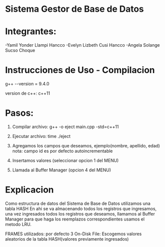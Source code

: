 # Sistema Gestor de Base de Datos
# Integrantes:
-Yamil Yonder Llampi Hancco
-Evelyn Lizbeth Cusi Hancco
-Angela Solange Sucso Choque

# Instrucciones de Uso - Compilacion

g++ --version = 9.4.0

version de c++:
c++11

# Pasos:

1. Compilar archivo: g++ -o eject main.cpp -std=c++11
2. Ejecutar archivo: time ./eject

3. Agregamos los campos que deseamos, ejemplo(nombre, apellido, edad) nota: campo id es por defecto autoincrementable
4. Insertamos valores (seleccionar opcion 1 del MENU) 
5. Llamada al Buffer Manager (opcion 4 del MENU)

# Explicacion

Como estructura de datos del Sistema de Base de Datos utilizamos una tabla HASH
En ahi se va almacenando todos los registros que ingresamos, una vez ingresados todos los
registros que deseamos, llamamos al Buffer Manager para que haga los reemplazos correspondientes
usamos el metodo LRU.

FRAMES utilizados: por defecto 3
On-Disk File: Escogemos valores aleatorios de la tabla HASH(valores previamente ingresados)
